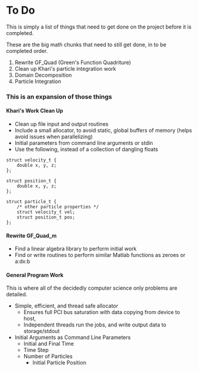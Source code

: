 # To Do

This is simply a list of things that need to get done on the project before it
is completed.

These are the big math chunks that need to still get done, in to be completed
order.

1. Rewrite GF_Quad (Green's Function Quadriture)
2. Clean up Khari's particle integration work
3. Domain Decomposition
4. Particle Integration


### This is an expansion of those things
#### Khari's Work Clean Up

* Clean up file input and output routines
* Include a small allocator, to avoid static, global buffers of memory (helps
		avoid issues when parallelizing)
* Initial parameters from command line arguments or stdin
* Use the following, instead of a collection of dangling floats

```
struct velocity_t {
	double x, y, z;
};

struct position_t {
	double x, y, z;
};

struct particle_t {
	/* other particle properties */
	struct velocity_t vel;
	struct position_t pos;
};
```

#### Rewrite GF\_Quad\_m

* Find a linear algebra library to perform initial work
* Find or write routines to perform similar Matlab functions as zeroes or a:dx:b

#### General Program Work

This is where all of the decidedly computer science only problems are detailed.

* Simple, efficient, and thread safe allocator
	* Ensures full PCI bus saturation with data copying from device to host,
	* Independent threads run the jobs, and write output data to storage/stdout
* Initial Arguments as Command Line Parameters
	* Initial and Final Time
	* Time Step
	* Number of Particles
		* Initial Particle Position

